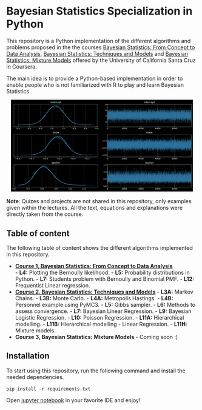 ﻿
# Bayesian Statistics Specialization in Python 

This repository is a Python implementation of the different algorithms and problems proposed in the the courses [Bayesian Statistics: From Concept to Data Analysis](https://www.coursera.org/learn/bayesian-statistics), [Bayesian Statistics: Techniques and Models](https://www.coursera.org/learn/mcmc-bayesian-statistics) and [Bayesian Statistics: Mixture Models](https://www.coursera.org/learn/mixture-models) offered by the University of California Santa Cruz in Coursera.

The main idea is to provide a Python-based implementation in order to enable people who is not familiarized with R to play and learn Bayesian Statistics.

<div  align="center">
<img src="./assets/posterior.jpg" width="480" />
</div>

**Note**: Quizes and projects are not shared in this repository, only examples given within the lectures. All the text, equations and explanations were directly taken from the course.

## Table of content

The following table of content shows the different algorithms implemented in this repository.

 - [**Course 1, Bayesian Statistics: From Concept to Data Analysis**](https://github.com/MikeS96/bayes_statististics/tree/main/C1)  
		 - **L4:** Plotting the Bernoully likelihood.
		 - **L5:** Probability distributions in Python.
		 - **L7:** Students problem with Bernoully and Binomial PMF.
		 - **L12:** Frequentist Linear regression.
 - [**Course 2, Bayesian Statistics: Techniques and Models**](https://github.com/MikeS96/bayes_statististics/tree/main/C2)
		 - **L3A:** Markov Chains.
		 - **L3B:** Monte Carlo.
		 - **L4A:** Metropolis Hastings.
		 - **L4B:** Personnel example using PyMC3.
		 - **L5:** Gibbs sampler.
		 - **L6:** Methods to assess convergence.
		 - **L7:** Bayesian Linear Regression.
		 - **L9:** Bayesian Logistic Regression.
		 - **L10:** Poisson Regression.
		 - **L11A:** Hierarchical modelling.
		 - **L11B:** Hierarchical modelling - Linear Regression.
		 - **L11H:** Mixture models.
 - **Course 3, Bayesian Statistics: Mixture Models**
		 - Coming soon :)

## Installation

To start using this repository,  run the following command and install the needed dependencies.
```
pip install -r requirements.txt
```
Open [jupyter notebook](https://jupyter.org/) in your favorite IDE and enjoy!
